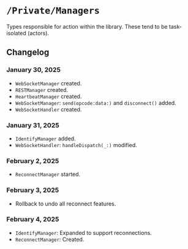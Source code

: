 #  `/Private/Managers`

Types responsible for action within the library. These tend to be task-isolated (actors).

## Changelog

### January 30, 2025
- `WebSocketManager` created.
- `RESTManager` created.
- `HeartbeatManager` created.
- `WebSocketManager`: `send(opcode:data:)` and `disconnect()` added.
- `WebSocketHandler` created.

### January 31, 2025
- `IdentifyManager` added.
- `WebSocketHandler`: `handleDispatch(_:)` modified.

### February 2, 2025
- `ReconnectManager` started.

### February 3, 2025
- Rollback to undo all reconnect features.

### February 4, 2025
- `IdentifyManager`: Expanded to support reconnections.
- `ReconnectManager`: Created.
